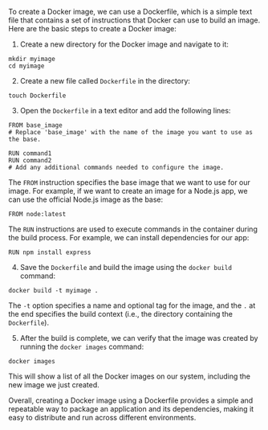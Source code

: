 To create a Docker image, we can use a Dockerfile, which is a simple text file that contains a set of instructions that Docker can use to build an image. Here are the basic steps to create a Docker image:

1. Create a new directory for the Docker image and navigate to it:

```
mkdir myimage
cd myimage
```

2. Create a new file called `Dockerfile` in the directory:

```
touch Dockerfile
```

3. Open the `Dockerfile` in a text editor and add the following lines:

```
FROM base_image
# Replace 'base_image' with the name of the image you want to use as the base.

RUN command1
RUN command2
# Add any additional commands needed to configure the image.
```

The `FROM` instruction specifies the base image that we want to use for our image. For example, if we want to create an image for a Node.js app, we can use the official Node.js image as the base:

```
FROM node:latest
```

The `RUN` instructions are used to execute commands in the container during the build process. For example, we can install dependencies for our app:

```
RUN npm install express
```

4. Save the `Dockerfile` and build the image using the `docker build` command:

```
docker build -t myimage .
```

The `-t` option specifies a name and optional tag for the image, and the `.` at the end specifies the build context (i.e., the directory containing the `Dockerfile`).

5. After the build is complete, we can verify that the image was created by running the `docker images` command:

```
docker images
```

This will show a list of all the Docker images on our system, including the new image we just created.

Overall, creating a Docker image using a Dockerfile provides a simple and repeatable way to package an application and its dependencies, making it easy to distribute and run across different environments.
